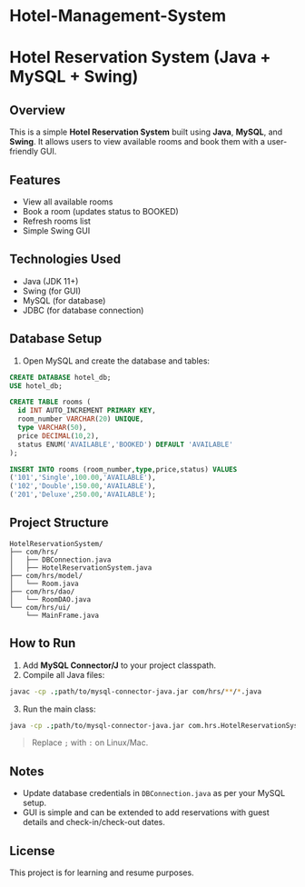# Hotel-Management-System

# Hotel Reservation System (Java + MySQL + Swing)

## Overview
This is a simple **Hotel Reservation System** built using **Java**, **MySQL**, and **Swing**. It allows users to view available rooms and book them with a user-friendly GUI.

## Features
- View all available rooms
- Book a room (updates status to BOOKED)
- Refresh rooms list
- Simple Swing GUI

## Technologies Used
- Java (JDK 11+)
- Swing (for GUI)
- MySQL (for database)
- JDBC (for database connection)

## Database Setup
1. Open MySQL and create the database and tables:
```sql
CREATE DATABASE hotel_db;
USE hotel_db;

CREATE TABLE rooms (
  id INT AUTO_INCREMENT PRIMARY KEY,
  room_number VARCHAR(20) UNIQUE,
  type VARCHAR(50),
  price DECIMAL(10,2),
  status ENUM('AVAILABLE','BOOKED') DEFAULT 'AVAILABLE'
);

INSERT INTO rooms (room_number,type,price,status) VALUES
('101','Single',100.00,'AVAILABLE'),
('102','Double',150.00,'AVAILABLE'),
('201','Deluxe',250.00,'AVAILABLE');
```

## Project Structure
```
HotelReservationSystem/
├── com/hrs/
│   ├── DBConnection.java
│   ├── HotelReservationSystem.java
├── com/hrs/model/
│   └── Room.java
├── com/hrs/dao/
│   └── RoomDAO.java
└── com/hrs/ui/
    └── MainFrame.java
```

## How to Run
1. Add **MySQL Connector/J** to your project classpath.
2. Compile all Java files:
```bash
javac -cp .;path/to/mysql-connector-java.jar com/hrs/**/*.java
```
3. Run the main class:
```bash
java -cp .;path/to/mysql-connector-java.jar com.hrs.HotelReservationSystem
```
> Replace `;` with `:` on Linux/Mac.

## Notes
- Update database credentials in `DBConnection.java` as per your MySQL setup.
- GUI is simple and can be extended to add reservations with guest details and check-in/check-out dates.

## License
This project is for learning and resume purposes.
